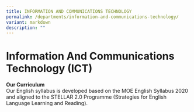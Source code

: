 ```yaml
---
title: INFORMATION AND COMMUNICATIONS TECHNOLOGY
permalink: /departments/information-and-communications-technology/
variant: markdown
description: ""
---
```

# **Information And Communications Technology (ICT)**

**Our Curriculum**  
Our English syllabus is developed based on the MOE English Syllabus 2020 and aligned to the STELLAR 2.0 Programme (Strategies for English Language Learning and Reading). 
